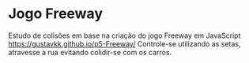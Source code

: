 # Jogo Freeway
Estudo de colisões em base na criação do jogo Freeway em JavaScript
https://gustavkk.github.io/p5-Freeway/
Controle-se utilizando as setas, atravesse a rua evitando colidir-se com os carros.
